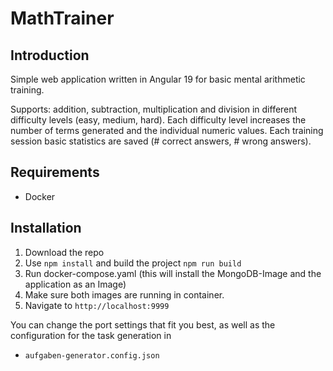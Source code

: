 # MathTrainer

## Introduction
Simple web application written in Angular 19 for basic mental arithmetic training.

Supports: addition, subtraction, multiplication and division in different difficulty levels (easy, medium, hard).
Each difficulty level increases the number of terms generated and the individual numeric values.
Each training session basic statistics are saved (# correct answers, # wrong answers).

## Requirements
- Docker

## Installation
1. Download the repo
2. Use `npm install` and build the project `npm run build`
3. Run docker-compose.yaml (this will install the MongoDB-Image and the application as an Image)
4. Make sure both images are running in container.
5. Navigate to `http://localhost:9999`

You can change the port settings that fit you best, as well as the configuration for the task generation in
- `aufgaben-generator.config.json`
